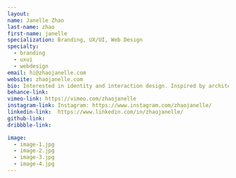 ```yaml
---
layout:
name: Janelle Zhao
last-name: zhao
first-name: janelle
specialization: Branding, UX/UI, Web Design
specialty:
  - branding
  - uxui
  - webdesign
email: hi@zhaojanelle.com
website: zhaojanelle.com
bio: Interested in identity and interaction design. Inspired by architecture, nature, food, traveling, and working with my hands.
behance-link:
vimeo-link: https://vimeo.com/zhaojanelle
instagram-link: Instagram: https://www.instagram.com/zhaojanelle/
linkedin-link:  https://www.linkedin.com/in/zhaojanelle/
github-link:
dribbble-link:

image:
  - image-1.jpg
  - image-2.jpg
  - image-3.jpg
  - image-4.jpg
---
```

